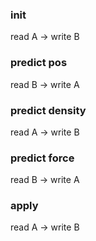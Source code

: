 ### init

read A -> write B

### predict pos

read B -> write A

### predict density

read A -> write B

### predict force

read B -> write A

### apply

read A -> write B